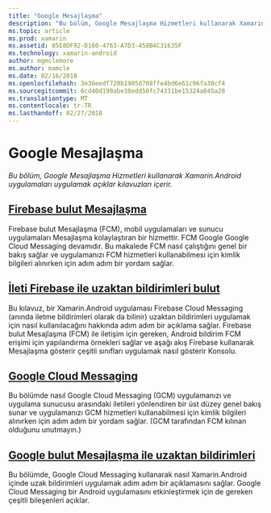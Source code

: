 ```yaml
---
title: "Google Mesajlaşma"
description: "Bu bölüm, Google Mesajlaşma Hizmetleri kullanarak Xamarin.Android uygulamaları uygulamak açıklar kılavuzları içerir."
ms.topic: article
ms.prod: xamarin
ms.assetid: 85E8DF92-D160-4763-A7D3-458B4C31635F
ms.technology: xamarin-android
author: mgmclemore
ms.author: mamcle
ms.date: 02/16/2018
ms.openlocfilehash: 3e36eedf720b1905d708ffe4bd6e61c96fa38cf4
ms.sourcegitcommit: 6cd40d190abe38edd50fc74331be15324a845a28
ms.translationtype: MT
ms.contentlocale: tr-TR
ms.lasthandoff: 02/27/2018
---
```

# <a name="google-messaging"></a>Google Mesajlaşma

_Bu bölüm, Google Mesajlaşma Hizmetleri kullanarak Xamarin.Android uygulamaları uygulamak açıklar kılavuzları içerir._

## <a name="firebase-cloud-messagingfirebase-cloud-messagingmd"></a>[Firebase bulut Mesajlaşma](firebase-cloud-messaging.md)

Firebase bulut Mesajlaşma (FCM), mobil uygulamaları ve sunucu uygulamaları Mesajlaşma kolaylaştıran bir hizmettir. FCM Google Google Cloud Messaging devamıdır. Bu makalede FCM nasıl çalıştığını genel bir bakış sağlar ve uygulamanızı FCM hizmetleri kullanabilmesi için kimlik bilgileri alınırken için adım adım bir yordam sağlar.

## <a name="remote-notifications-with-firebase-cloud-messagingremote-notifications-with-fcmmd"></a>[İleti Firebase ile uzaktan bildirimleri bulut](remote-notifications-with-fcm.md)

Bu kılavuz, bir Xamarin.Android uygulaması Firebase Cloud Messaging (anında iletme bildirimleri olarak da bilinir) uzaktan bildirimleri uygulamak için nasıl kullanılacağını hakkında adım adım bir açıklama sağlar. Firebase bulut Mesajlaşma (FCM) ile iletişim için gereken, Android bildirim FCM erişimi için yapılandırma örnekleri sağlar ve aşağı akış Firebase kullanarak Mesajlaşma gösterir çeşitli sınıfları uygulamak nasıl gösterir Konsolu.

## <a name="google-cloud-messaginggoogle-cloud-messagingmd"></a>[Google Cloud Messaging](google-cloud-messaging.md)

Bu bölümde nasıl Google Cloud Messaging (GCM) uygulamanızı ve uygulama sunucusu arasındaki iletileri yönlendiren bir üst düzey genel bakış sunar ve uygulamanızı GCM hizmetleri kullanabilmesi için kimlik bilgileri alınırken için adım adım bir yordam sağlar. (GCM tarafından FCM kılınan olduğunu unutmayın.)

## <a name="remote-notifications-with-google-cloud-messagingremote-notifications-with-gcmmd"></a>[Google bulut Mesajlaşma ile uzaktan bildirimleri](remote-notifications-with-gcm.md)

Bu bölümde, Google Cloud Messaging kullanarak nasıl Xamarin.Android içinde uzak bildirimleri uygulamak adım adım bir açıklamasını sağlar.
Google Cloud Messaging bir Android uygulamasını etkinleştirmek için de gereken çeşitli bileşenleri açıklar.


